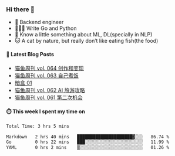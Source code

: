 ### Hi there 👋

- 🔧 Backend engineer
- 👨🏻‍💻 Write Go and Python
- 🔭 Know a little something about ML, DL(specially in NLP)
- 🐱 A cat by nature, but really don’t like eating fish(the food)

#### 📖 Latest Blog Posts
<!-- BLOG-POST-LIST:START -->
- [猫鱼周刊 vol. 064 创作和变现](https://ameow.xyz/archives/weekly-064)
- [猫鱼周刊 vol. 063 自己煮饭](https://ameow.xyz/archives/weekly-063)
- [暗盒 01](https://ameow.xyz/archives/film-roll-01)
- [猫鱼周刊 vol. 062 AI 旅游攻略](https://ameow.xyz/archives/weekly-062)
- [猫鱼周刊 vol. 061 第二次机会](https://ameow.xyz/archives/weekly-061)
<!-- BLOG-POST-LIST:END -->

#### ⏱️ This week I spent my time on
<!--START_SECTION:waka-->

```txt
Total Time: 3 hrs 5 mins

Markdown   2 hrs 40 mins   █████████████████████▓░░░   86.74 %
Go         0 hrs 22 mins   ███░░░░░░░░░░░░░░░░░░░░░░   11.99 %
YAML       0 hrs 2 mins    ▒░░░░░░░░░░░░░░░░░░░░░░░░   01.26 %
```

<!--END_SECTION:waka-->

<!--
**LeslieLeung/LeslieLeung** is a ✨ _special_ ✨ repository because its `README.md` (this file) appears on your GitHub profile.

Here are some ideas to get you started:

- 🔭 I’m currently working on ...
- 🌱 I’m currently learning ...
- 👯 I’m looking to collaborate on ...
- 🤔 I’m looking for help with ...
- 💬 Ask me about ...
- 📫 How to reach me: ...
- 😄 Pronouns: ...
- ⚡ Fun fact: ...
-->
